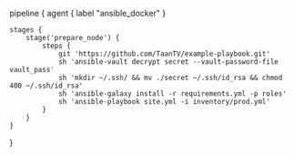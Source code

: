 pipeline {
    agent {
        label "ansible_docker"
    }

    stages {
        stage('prepare_node') {
            steps {
                git 'https://github.com/TaanTV/example-playbook.git'
                sh 'ansible-vault decrypt secret --vault-password-file vault_pass'
                sh 'mkdir ~/.ssh/ && mv ./secret ~/.ssh/id_rsa && chmod 400 ~/.ssh/id_rsa'
                sh 'ansible-galaxy install -r requirements.yml -p roles'
                sh 'ansible-playbook site.yml -i inventory/prod.yml'
            }
        }
    }
}